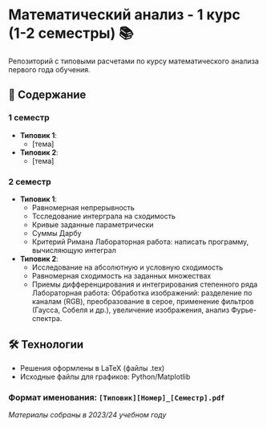 # Математический анализ - 1 курс (1-2 семестры) 📚

Репозиторий с типовыми расчетами по курсу математического анализа первого года обучения.

## 📂 Содержание

### 1 семестр
- **Типовик 1**: 
  - [тема]
- **Типовик 2**: 
  - [тема]

### 2 семестр
- **Типовик 1**: 
  - Равномерная непрерывность
  - Тсследование интерграла на сходимость
  - Кривые заданные параметрически
  - Суммы Дарбу
  - Критерий Римана
  Лабораторная работа: написать программу, вычисляющую интеграл
- **Типовик 2**: 
  - Исследование на абсолютную и условную сходимость
  - Равномерная сходимость на заданных множествах
  - Приемы дифференцирования и интегрирования степенного ряда
  Лабораторная работа:
    Обработка изображений: разделение по каналам (RGB), преобразование в серое, применение фильтров (Гаусса, Собеля и др.), увеличение изображения, анализ Фурье-спектра.

## 🛠 Технологии
- Решения оформлены в LaTeX (файлы .tex)
- Исходные файлы для графиков: Python/Matplotlib

### Формат именования: `[Типовик][Номер]_[Семестр].pdf`

*Материалы собраны в 2023/24 учебном году*
